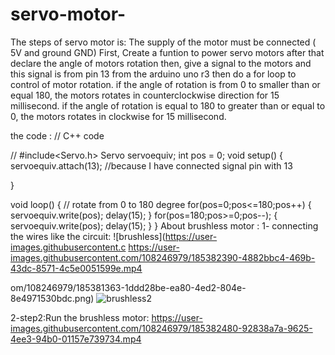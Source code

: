 # servo-motor-

The steps of servo motor is:
The supply of the motor must be connected ( 5V and ground GND) First, Create a funtion to power servo motors after that declare the angle of motors rotation then, give a signal to the motors and this signal is from pin 13 from the arduino uno r3 then do a for loop to control of motor rotation. if the angle of rotation is from 0 to smaller than or equal 180, the motors rotates in counterclockwise direction for 15 millisecond. if the angle of rotation is equal to 180 to greater than or equal to 0, the motors rotates in clockwise for 15 millisecond.

the code :
// C++ code

//
#include<Servo.h>
Servo servoequiv;
int pos = 0;
void setup()
{
  servoequiv.attach(13);  //because I have connected signal pin with 13
  
}

void loop()
{
  // rotate from 0 to 180 degree
  for(pos=0;pos<=180;pos++)
  {
    servoequiv.write(pos);
    delay(15);
  }
  for(pos=180;pos>=0;pos--);
  {
    servoequiv.write(pos);
    delay(15);
  }
}
About brushless motor :
1- connecting the wires like the circuit:
![brushless](https://user-images.githubusercontent.c
https://user-images.githubusercontent.com/108246979/185382390-4882bbc4-469b-43dc-8571-4c5e0051599e.mp4

om/108246979/185381363-1ddd28be-ea80-4ed2-804e-8e4971530bdc.png)
![brushless2](https://user-images.githubusercontent.com/108246979/185381706-aa1d38ec-d8bc-4d7b-99a6-183e44c2d0c4.png)

2-step2:Run the brushless motor:
https://user-images.githubusercontent.com/108246979/185382480-92838a7a-9625-4ee3-94b0-01157e739734.mp4


